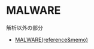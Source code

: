 # MALWARE
解析以外の部分

- [MALWARE(reference&memo)](https://github.com/mether049/Research/blob/master/MALWARE/malware_ref_and_memo.md)
